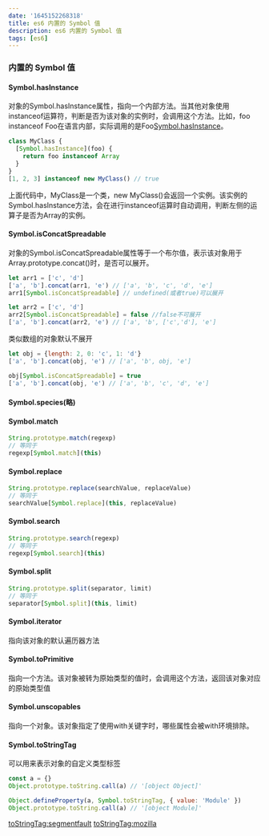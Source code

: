 ```yaml
---
date: '1645152268318'
title: es6 内置的 Symbol 值
description: es6 内置的 Symbol 值
tags: [es6]
---
```

### 内置的 Symbol 值
#### Symbol.hasInstance
对象的Symbol.hasInstance属性，指向一个内部方法。当其他对象使用instanceof运算符，判断是否为该对象的实例时，会调用这个方法。比如，foo instanceof Foo在语言内部，实际调用的是Foo[Symbol.hasInstance](foo)。
```javascript
class MyClass {
  [Symbol.hasInstance](foo) {
    return foo instanceof Array
  }
}
[1, 2, 3] instanceof new MyClass() // true
```
上面代码中，MyClass是一个类，new MyClass()会返回一个实例。该实例的Symbol.hasInstance方法，会在进行instanceof运算时自动调用，判断左侧的运算子是否为Array的实例。
#### Symbol.isConcatSpreadable
对象的Symbol.isConcatSpreadable属性等于一个布尔值，表示该对象用于Array.prototype.concat()时，是否可以展开。
```javascript
let arr1 = ['c', 'd']
['a', 'b'].concat(arr1, 'e') // ['a', 'b', 'c', 'd', 'e']
arr1[Symbol.isConcatSpreadable] // undefined(或者true)可以展开

let arr2 = ['c', 'd']
arr2[Symbol.isConcatSpreadable] = false //false不可展开
['a', 'b'].concat(arr2, 'e') // ['a', 'b', ['c','d'], 'e']
```
类似数组的对象默认不展开
```javascript
let obj = {length: 2, 0: 'c', 1: 'd'}
['a', 'b'].concat(obj, 'e') // ['a', 'b', obj, 'e']

obj[Symbol.isConcatSpreadable] = true
['a', 'b'].concat(obj, 'e') // ['a', 'b', 'c', 'd', 'e']
```
#### Symbol.species(略)
#### Symbol.match
```javascript
String.prototype.match(regexp)
// 等同于
regexp[Symbol.match](this)
```
#### Symbol.replace
```javascript
String.prototype.replace(searchValue, replaceValue)
// 等同于
searchValue[Symbol.replace](this, replaceValue)
```
#### Symbol.search
```javascript
String.prototype.search(regexp)
// 等同于
regexp[Symbol.search](this)
```
#### Symbol.split
```javascript
String.prototype.split(separator, limit)
// 等同于
separator[Symbol.split](this, limit)
```
#### Symbol.iterator
指向该对象的默认遍历器方法
#### Symbol.toPrimitive
指向一个方法。该对象被转为原始类型的值时，会调用这个方法，返回该对象对应的原始类型值
#### Symbol.unscopables
指向一个对象。该对象指定了使用with关键字时，哪些属性会被with环境排除。
#### Symbol.toStringTag
可以用来表示对象的自定义类型标签
```javascript
const a = {}
Object.prototype.toString.call(a) // '[object Object]'

Object.defineProperty(a, Symbol.toStringTag, { value: 'Module' })
Object.prototype.toString.call(a) // '[object Module]'
```
[toStringTag:segmentfault](https://segmentfault.com/a/1190000021043630)
[toStringTag:mozilla](https://developer.mozilla.org/zh-CN/docs/Web/JavaScript/Reference/Global_Objects/Symbol/toStringTag)
